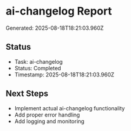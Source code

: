 # ai-changelog Report

Generated: 2025-08-18T18:21:03.960Z

## Status
- Task: ai-changelog
- Status: Completed
- Timestamp: 2025-08-18T18:21:03.960Z

## Next Steps
- Implement actual ai-changelog functionality
- Add proper error handling
- Add logging and monitoring
